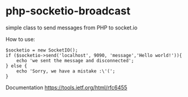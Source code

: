 php-socketio-broadcast
===================
simple class to send messages from PHP to socket.io

How to use:
```
$socketio = new SocketIO();
if ($socketio->send('localhost', 9090, 'message','Hello world!')){
    echo 'we sent the message and disconnected';
} else {
    echo 'Sorry, we have a mistake :\'(';
}
```
Documentation
https://tools.ietf.org/html/rfc6455
